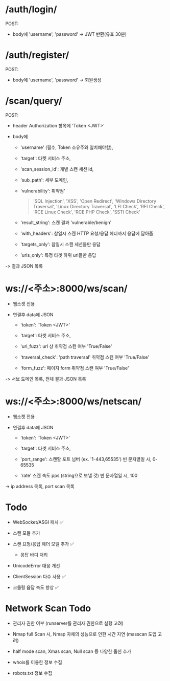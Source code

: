 # /auth/login/

POST:

- body에 'username', 'password' -> JWT 반환(유효 30분)

  
# /auth/register/

POST:

- body에 'username', 'password' -> 회원생성



# /scan/query/

  

POST:

- header Authorization 항목에 'Token \<JWT>'

- body에

  - 'username' (필수, Token 소유주와 일치해야함),

  - 'target': 타켓 서비스 주소,

  - 'scan_session_id': 개별 스캔 세션 id,

  - 'sub_path': 세부 도메인,

  - 'vulnerability': 취약점'

    > 'SQL Injection', 'XSS', 'Open Redirect', 'Windows Directory Traversal', 'Linux Directory Traversal', 'LFI Check', 'RFI Check', 'RCE Linux Check', 'RCE PHP Check', 'SSTI Check'

  - 'result_string': 스캔 결과 'vulnerable/benign'
  
  - 'with_headers': 참일시 스캔 HTTP 요청/응답 헤더까지 응답에 담아줌
  
  - 'targets_only': 참일시 스캔 세션들만 응답
  
  - 'urls_only': 특정 타겟 하위 url들만 응답

-> 결과 JSON 목록

  # ws://\<주소>:8000/ws/scan/

- 웹소켓 전용

- 연결후 data에 JSON
 
  - 'token': 'Token \<JWT>'

  - 'target': 타겟 서비스 주소,

  - 'url_fuzz': url 상 취약점 스캔 여부 'True/False'

  - 'traversal_check': 'path traversal' 취약점 스캔 여부 'True/False'

  - 'form_fuzz': 페이지 form 취약점 스캔 여부 'True/False'

-> 서브 도메인 목록, 전체 결과 JSON 목록
  
  # ws://\<주소>:8000/ws/netscan/

- 웹소켓 전용

- 연결후 data에 JSON
 
  - 'token': 'Token \<JWT>'

  - 'target': 타겟 서비스 주소,

  - 'port_range': 스캔할 포트 넘버 (ex. '1-443,65535') 빈 문자열일 시, 0-65535
  
  - 'rate' 스캔 속도 pps (string으로 보낼 것) 빈 문자열일 시, 100

-> ip address 목록, port scan 목록


# Todo

  

- WebSocket/ASGI 패치 :white_check_mark:

- 스캔 모듈 추가

- 스캔 요청/응답 헤더 모델 추가 :white_check_mark:

  - 응답 바디 처리

- UnicodeError 대응 개선

- ClientSession 다수 사용 :white_check_mark:

- 크롤링 읍답 속도 향상 :white_check_mark:

# Network Scan Todo


- 관리자 권한 여부 (runserver를 관리자 권한으로 실행 고려)

- Nmap full Scan 시, Nmap 자체의 성능으로 인한 시간 지연 (masscan 도입 고려)

- half mode scan, Xmas scan, Null scan 등 다양한 옵션 추가

- whois를 이용한 정보 수집

- robots.txt 정보 수집

